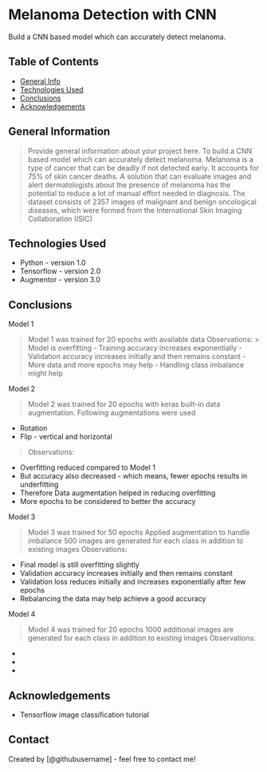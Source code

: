 # Melanoma Detection with CNN
Build a CNN based model which can accurately detect melanoma.


## Table of Contents
* [General Info](#general-information)
* [Technologies Used](#technologies-used)
* [Conclusions](#conclusions)
* [Acknowledgements](#acknowledgements)

<!-- You can include any other section that is pertinent to your problem -->

## General Information
> Provide general information about your project here.
> To build a CNN based model which can accurately detect melanoma.
> Melanoma is a type of cancer that can be deadly if not detected early. It accounts for 75% of skin cancer deaths.
> A solution that can evaluate images and alert dermatologists about the presence of melanoma has the potential to reduce a lot of manual effort needed in    diagnosis.
> The dataset consists of 2357 images of malignant and benign oncological diseases, which were formed from the International Skin Imaging Collaboration (ISIC)


## Technologies Used
- Python - version 1.0
- Tensorflow - version 2.0
- Augmentor - version 3.0


## Conclusions
Model 1
> Model 1 was trained for 20 epochs with available data
> Observations:
    > Model is overfitting
        - Training accuracy increases exponentially
        - Validation accuracy increases initially and then remains constant
        - More data and more epochs may help
        - Handling class imbalance might help


Model 2
> Model 2 was trained for 20 epochs with keras built-in data augmentation.
> Following augmentations were used
   - Rotation
   - Flip - vertical and horizontal
> Observations:
   - Overfitting reduced compared to Model 1
   - But accuracy also decreased - which means, fewer epochs results in underfitting
   - Therefore Data augmentation helped in reducing overfitting
   - More epochs to be considered to better the accuracy


Model 3
> Model 3 was trained for 50 epochs
> Applied augmentation to handle imbalance
> 500 images are generated for each class in addition to existing images
> Observations:
  - Final model is still overfitting slightly
  - Validation accuracy increases initially and then remains constant
  - Validation loss reduces initially and increases exponentially after few epochs
  - Rebalancing the data may help achieve a good accuracy 

Model 4
> Model 4 was trained for 20 epochs
> 1000 additional images are generated for each class in addition to existing images
> Observations:
  - 
  - 
  - 


## Acknowledgements
- Tensorflow image classification tutorial


## Contact
Created by [@githubusername] - feel free to contact me!
